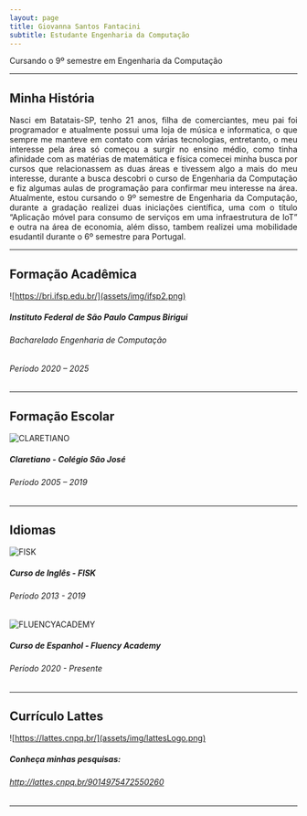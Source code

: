 ```yaml
---
layout: page
title: Giovanna Santos Fantacini
subtitle: Estudante Engenharia da Computação
---
```


<div style="text-align: justify"> Cursando o 9º semestre em Engenharia da Computação
</div>

---

## Minha História
<div style="text-align: justify"> 
  Nasci em Batatais-SP, tenho 21 anos, filha de comerciantes, meu pai foi programador e atualmente possui uma loja de música e informatica, o que sempre me manteve em contato com várias tecnologias, entretanto, o meu interesse pela área só começou a surgir no ensino médio, como tinha afinidade com as matérias de matemática e física comecei minha busca por cursos que relacionassem as duas áreas e tivessem algo a mais do meu interesse, durante a busca descobri o curso de Engenharia da Computação e fiz algumas aulas de programação para confirmar meu interesse na área. Atualmente, estou cursando o 9º semestre de Engenharia da Computação, durante a gradação realizei duas iniciações científica, uma com o título “Aplicação móvel para consumo de serviços em uma infraestrutura de IoT” e outra na área de economia, além disso, tambem realizei uma mobilidade esudantil durante o 6º semestre para Portugal.
</div>

---

## Formação Acadêmica

![https://bri.ifsp.edu.br/](assets/img/ifsp2.png)
##### Instituto Federal de São Paulo Campus Birigui
###### Bacharelado Engenharia de Computação
###### Período  2020 – 2025

---

## Formação Escolar

![CLARETIANO](assets/img/claretiano.png)
##### Claretiano - Colégio São José
###### Período  2005 – 2019

---

## Idiomas 
![FISK](assets/img/Fisk.png)
##### Curso de Inglês - FISK
###### Período  2013 - 2019

![FLUENCYACADEMY](assets/img/fluency.png)
##### Curso de Espanhol - Fluency Academy
###### Período  2020 - Presente
---

## Currículo Lattes

![https://lattes.cnpq.br/](assets/img/lattesLogo.png)
##### Conheça minhas pesquisas:
###### http://lattes.cnpq.br/9014975472550260


---
